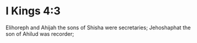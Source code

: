 # I Kings 4:3

Elihoreph and Ahijah the sons of Shisha were secretaries; Jehoshaphat the son of Ahilud was recorder;
